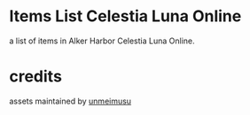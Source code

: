 # Items List Celestia Luna Online
a list of items in Alker Harbor Celestia Luna Online.

# credits
assets maintained by [unmeimusu](https://github.com/unmeimusu)
